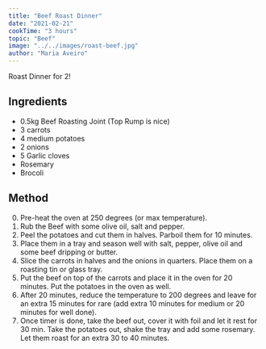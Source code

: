 ```yaml
---
title: "Beef Roast Dinner"
date: "2021-02-21"
cookTime: "3 hours"
topic: "Beef"
image: "../../images/roast-beef.jpg"
author: "Maria Aveiro"
---
```


Roast Dinner for 2!

## Ingredients

- 0.5kg Beef Roasting Joint (Top Rump is nice)
- 3 carrots
- 4 medium potatoes
- 2 onions
- 5 Garlic cloves
- Rosemary
- Brocoli

## Method

0. Pre-heat the oven at 250 degrees (or max temperature).
1. Rub the Beef with some olive oil, salt and pepper.
2. Peel the potatoes and cut them in halves. Parboil them for 10 minutes.
3. Place them in a tray and season well with salt, pepper, olive oil and some beef dripping or butter.
4. Slice the carrots in halves and the onions in quarters. Place them on a roasting tin or glass tray.
5. Put the beef on top of the carrots and place it in the oven for 20 minutes. Put the potatoes in the oven as well.
6. After 20 minutes, reduce the temperature to 200 degrees and leave for an extra 15 minutes for rare (add extra 10 minutes for medium or 20 minutes for well done). 
7. Once timer is done, take the beef out, cover it with foil and let it rest for 30 min. Take the potatoes out, shake the tray and add some rosemary. Let them roast for an extra 30 to 40 minutes.

